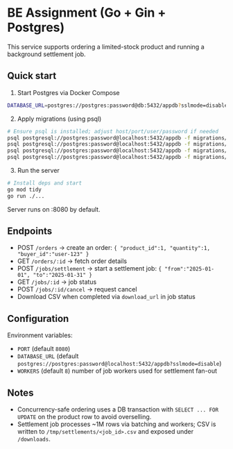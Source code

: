 # BE Assignment (Go + Gin + Postgres)

This service supports ordering a limited-stock product and running a background settlement job.

## Quick start

1. Start Postgres via Docker Compose

```bash
DATABASE_URL=postgres://postgres:password@db:5432/appdb?sslmode=disable docker compose up -d
```

2. Apply migrations (using psql)

```bash
# Ensure psql is installed; adjust host/port/user/password if needed
psql postgresql://postgres:password@localhost:5432/appdb -f migrations/001_init.sql
psql postgresql://postgres:password@localhost:5432/appdb -f migrations/002_seed.sql
psql postgresql://postgres:password@localhost:5432/appdb -f migrations/003_seed_transactions.sql
psql postgresql://postgres:password@localhost:5432/appdb -f migrations/004_add_job_range.sql
```

3. Run the server

```bash
# Install deps and start
go mod tidy
go run ./...
```

Server runs on :8080 by default.

## Endpoints

- POST `/orders` → create an order: `{ "product_id":1, "quantity":1, "buyer_id":"user-123" }`
- GET `/orders/:id` → fetch order details
- POST `/jobs/settlement` → start a settlement job: `{ "from":"2025-01-01", "to":"2025-01-31" }`
- GET `/jobs/:id` → job status
- POST `/jobs/:id/cancel` → request cancel
- Download CSV when completed via `download_url` in job status

## Configuration

Environment variables:

- `PORT` (default `8080`)
- `DATABASE_URL` (default `postgres://postgres:password@localhost:5432/appdb?sslmode=disable`)
- `WORKERS` (default `8`) number of job workers used for settlement fan-out

## Notes

- Concurrency-safe ordering uses a DB transaction with `SELECT ... FOR UPDATE` on the product row to avoid overselling.
- Settlement job processes ~1M rows via batching and workers; CSV is written to `/tmp/settlements/<job_id>.csv` and exposed under `/downloads`.
